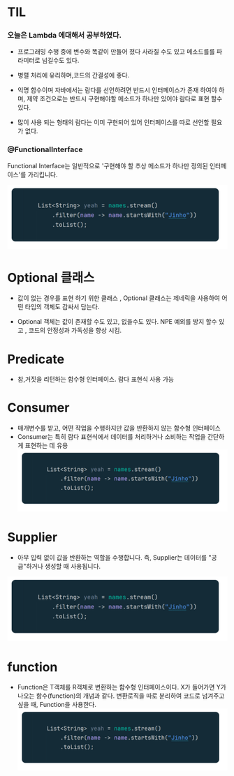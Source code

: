 # TIL

### 오늘은 Lambda 에대해서 공부하였다.

- 프로그래밍 수행 중에 변수와 똑같이 만들어 졌다 사라질 수도 있고 메소드를를 파라미터로 넘길수도 있다.

- 병렬 처리에 유리하며,코드의 간결성에 좋다.

- 익명 함수이며 자바에서는 람다를 선언하려면 반드시 인터페이스가 존재 하여야 하며, 제약 조건으로는 반드시 구현해야할 메소드가 하나만 있어야 람다로 표현 할수 있다.

- 많이 사용 되는 형태의 람다는 이미 구현되어 있어 인터페이스를 따로 선언할 필요가 없다.

### @FunctionalInterface

Functional Interface는 일반적으로 '구현해야 할 추상 메소드가 하나만 정의된 인터페이스'를 가리킵니다.

![alt text](image.png)

# Optional 클래스

- 값이 없는 경우를 표현 하기 위한 클래스 , Optional 클래스는 제네릭을 사용하여 어떤 타입의 객체도 감싸서 담는다.

- Optional 객체는 값이 존재할 수도 있고, 없을수도 있다. NPE 예외를 방지 할수 있고 , 코드의 안정성과 가독성을 향상 시킴.

# Predicate

- 참,거짓을 리턴하는 함수형 인터페이스. 람다 표현식 사용 가능

# Consumer

- 매개변수를 받고, 어떤 작업을 수행하지만 값을 반환하지 않는 함수형 인터페이스
- Consumer는 특히 람다 표현식에서 데이터를 처리하거나 소비하는 작업을 간단하게 표현하는 데 유용
  ![alt text](image.png)

# Supplier

- 아무 입력 없이 값을 반환하는 역할을 수행합니다. 즉, Supplier는 데이터를 "공급"하거나 생성할 때 사용됩니다.

![alt text](image.png)

# function

- Function은 T객체를 R객체로 변환하는 함수형 인터페이스이다. X가 들어가면 Y가 나오는 함수(function)의 개념과 같다. 변환로직을 따로 분리하여 코드로 넘겨주고 싶을 때, Function을 사용한다.
  ![alt text](image.png)
